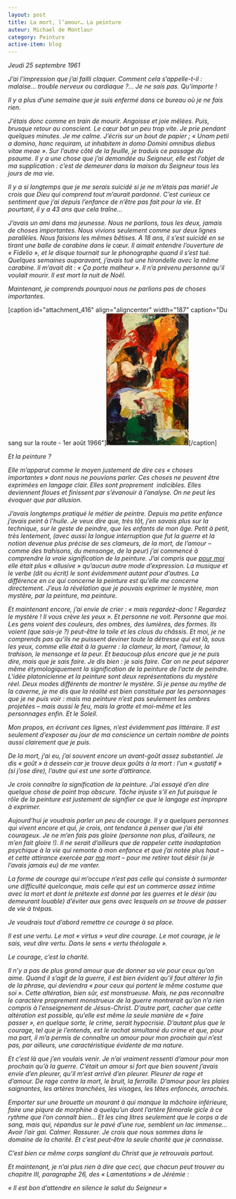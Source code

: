 ```yaml
---
layout: post
title: La mort, l’amour… La peinture
auteur: Michael de Montlaur
category: Peinture
active-item: blog
---
```

<em>Jeudi 25 septembre 1961</em>

<em> J’ai l’impression que j’ai failli claquer. Comment cela s’appelle-t-il : malaise… trouble nerveux ou cardiaque ?... Je ne sais pas. Qu’importe !</em>

<em>Il y a plus d’une semaine que je suis enfermé dans ce bureau où je ne fais rien.</em>

<em>J’étais donc comme en train de mourir. Angoisse et joie mêlées. Puis, brusque retour au conscient. Le cœur bat un peu trop vite. Je prie pendant quelques minutes. Je me calme. J’écris sur un bout de papier ; « Unam petii a domino, hanc requiram, ut inhabitem in domo Domini omnibus diebus vitae meae ». Sur l’autre côté de la feuille, je traduis ce passage du psaume. Il y a une chose que j’ai demandée au Seigneur, elle est l’objet de ma supplication : c’est de demeurer dans la maison du Seigneur tous les jours de ma vie.</em>

<em>Il y a si longtemps que je me serais suicidé si je ne m’étais pas marié! Je crois que Dieu qui comprend tout m’aurait pardonné. C’est curieux ce sentiment que j’ai depuis l’enfance de n’être pas fait pour la vie. Et pourtant, il y a 43 ans que cela traîne…</em>

<em>J’avais un ami dans ma jeunesse. Nous ne parlions, tous les deux, jamais de choses importantes. Nous vivions seulement comme sur deux lignes parallèles. Nous faisions les mêmes bêtises. A 18 ans, il s’est suicidé en se tirant une balle de carabine dans le cœur. Il aimait entendre l’ouverture de « Fidelio », et le disque tournait sur le phonographe quand il s’est tué. Quelques semaines auparavant, j’avais tué une hirondelle avec la même carabine. Il m’avait dit : « Ça porte malheur ». Il n’a prévenu personne qu’il voulait mourir. Il est mort la nuit de Noël.</em>

<em>Maintenant, je comprends pourquoi nous ne parlions pas de choses importantes.</em>

[caption id="attachment_416" align="aligncenter" width="187" caption="Du sang sur la route - 1er août 1966"]<em><em><a href="/photos/wordpress/DuSangSurLaRoute.jpg"><img class="size-medium wp-image-416" title="DuSangSurLaRoute" src="/photos/wordpress/DuSangSurLaRoute-187x300.jpg" alt="" width="187" height="300" /></a></em></em>[/caption]

<em> </em>

<em>Et la peinture ?</em>

<em>Elle m’apparut comme le moyen justement de dire ces « choses importantes » dont nous ne pouvions parler. Ces choses ne peuvent être exprimées en langage clair. Elles sont proprement  indicibles. Elles deviennent floues et finissent par s’évanouir à l’analyse. On ne peut les évoquer que par allusion.</em>

<em>J’avais longtemps pratiqué le métier de peintre. Depuis ma petite enfance j’avais peint à l’huile. Je veux dire que, très tôt, j’en savais plus sur la technique, sur le geste de peindre, que les enfants de mon âge. Petit à petit, très lentement, (avec aussi la longue interruption que fut la guerre et la notion devenue plus précise de ses clameurs, de la mort, de l’amour – comme des trahisons, du mensonge, de la peur) j’ai commencé à comprendre la vraie signification de la peinture. J’ai compris que <span style="text-decoration: underline;">pour moi</span> elle était plus « allusive » qu’aucun autre mode d’expression. La musique et le verbe (dit ou écrit) le sont évidemment autant pour d’autres. La différence en ce qui concerne la peinture est qu’elle me concerne directement. J’eus la révélation que je pouvais exprimer le mystère, mon mystère, par la peinture, ma peinture.</em>

<em>Et maintenant encore, j’ai envie de crier : « mais regardez-donc ! Regardez le mystère ! Il vous crève les yeux ». Et personne ne voit. Personne que moi. Les gens voient des couleurs, des ombres, des lumières, des formes. Ils voient (que sais-je ?) peut-être la toile et les clous du châssis. Et moi, je ne comprends pas qu’ils ne puissent deviner toute la détresse qui est là, sous les yeux, comme elle était à la guerre : la clameur, la mort, l’amour, la trahison, le mensonge et la peur. Et beaucoup plus encore que je ne puis dire, mais que je sais faire. Je dis bien : je sais faire. Car on ne peut séparer même étymologiquement la signification de la peinture de l’acte de peindre. L’idée platonicienne et la peinture sont deux représentations du mystère réel. Deux modes différents de montrer le mystère. Si je pense au mythe de la caverne, je me dis que la réalité est bien constituée par les personnages que je ne puis voir : mais ma peinture n’est pas seulement les ombres projetées – mais aussi le feu, mais la grotte et moi-même et les personnages enfin. Et le Soleil.</em>

<em>Mon propos, en écrivant ces lignes, n’est évidemment pas littéraire. Il est seulement d’exposer au jour de ma conscience un certain nombre de points aussi clairement que je puis.</em>

<em>De la mort, j’ai eu, j’ai souvent encore un avant-goût assez substantiel. Je dis « goût » à dessein car je trouve deux goûts à la mort : l’un « gustatif » (si j’ose dire), l’autre qui est une sorte d’attirance.</em>

<em>Je crois connaître la signification de la peinture. J’ai essayé d’en dire quelque chose de point trop obscure. Tâche injuste s’il en fut puisque le rôle de la peinture est justement de signifier ce que le langage est impropre à exprimer.</em>

<em>Aujourd’hui je voudrais parler un peu de courage. Il y a quelques personnes qui vivent encore et qui, je crois, ont tendance à penser que j’ai été courageux. Je ne m’en fais pas gloire (personne non plus, d’ailleurs, ne m’en fait gloire !). Il ne serait d’ailleurs que de rappeler cette inadaptation psychique à la vie qui remonte à mon enfance et que j’ai notée plus haut – et cette attirance exercée par <span style="text-decoration: underline;">ma</span> mort – pour me retirer tout désir (si je l’avais jamais eu) de me vanter.</em>

<em>La forme de courage qui m’occupe n’est pas celle qui consiste à surmonter une difficulté quelconque, mais celle qui est un commerce assez intime avec la mort et dont le prétexte est donné par les guerres et le désir (au demeurant louable) d’éviter aux gens avec lesquels on se trouve de passer de vie à trépas.</em>

<em>Je voudrais tout d’abord remettre ce courage à sa place.</em>

<em>Il est une vertu. Le mot « virtus » veut dire courage. Le mot courage, je le sais, veut dire vertu. Dans le sens « vertu théologale ».</em>

<em>Le courage, c’est la charité.</em>

<em>Il n’y a pas de plus grand amour que de donner sa vie pour ceux qu’on aime. Quand il s’agit de la guerre, il est bien évident qu’il faut altérer la fin de la phrase, qui deviendra « pour ceux qui portent le même costume que soi ». Cette altération, bien sûr, est monstrueuse. Mais, ne pas reconnaître le caractère proprement monstrueux de la guerre montrerait qu’on n’a rien compris à l’enseignement de Jésus-Christ. D’autre part, cacher que cette altération est possible, qu’elle est même la seule manière de « faire passer », en quelque sorte, le crime, serait hypocrisie. D’autant plus que le courage, tel que je l’entends, est le rachat simultané du crime et que, pour ma part, il m’a permis de connaître un amour pour mon prochain qui n’est pas, par ailleurs, une caractéristique évidente de ma nature.</em>

<em>Et c’est là que j’en voulais venir. Je n’ai vraiment ressenti d’amour pour mon prochain qu’à la guerre. C’était un amour si fort que bien souvent j’avais envie d’en pleurer, qu’il m’est arrivé d’en pleurer. Pleurer de rage et d’amour. De rage contre la mort, le bruit, la ferraille. D’amour pour les plaies saignantes, les artères tranchées, les visages, les têtes enfoncés, arrachés.</em>

<em>Emporter sur une brouette un mourant à qui manque la mâchoire inférieure, faire une piqure de morphine à quelqu’un dont l’artère fémorale gicle à ce rythme que l’on connaît bien… Et les cinq litres seulement que le corps a de sang, mais qui, répandus sur le pavé d’une rue, semblent un lac immense… Avoir l’air gai. Calmer. Rassurer. Je crois que nous sommes dans le domaine de la charité. Et c’est peut-être la seule charité que je connaisse.</em>

<em>C’est bien ce même corps sanglant du Christ que je retrouvais partout.</em>

<em>Et maintenant, je n’ai plus rien à dire que ceci, que chacun peut trouver au chapitre III, paragraphe 26, des « Lamentations » de Jérémie :</em>

<em>« Il est bon d’attendre en silence le salut du Seigneur »</em>
